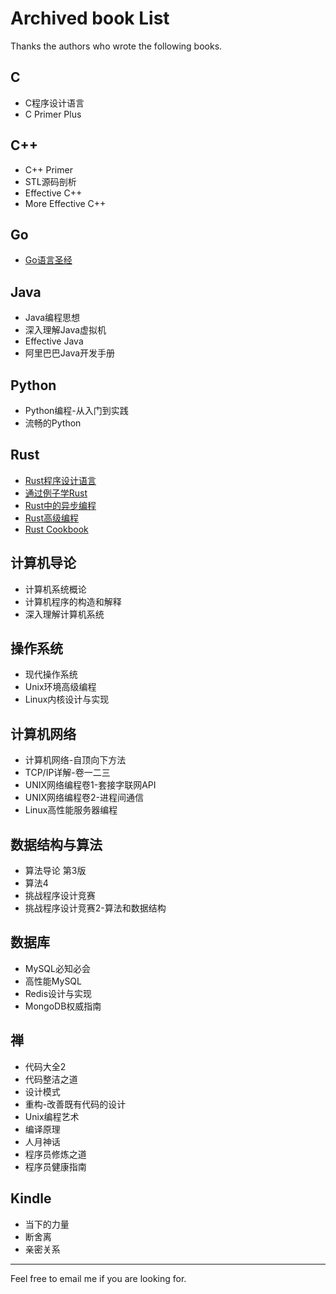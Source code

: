 # Archived book List
Thanks the authors who wrote the following books.

## C

* C程序设计语言 
* C Primer Plus 


## C++

* C++ Primer 
* STL源码剖析 
* Effective C++ 
* More Effective C++ 


## Go

* [Go语言圣经](https://books.studygolang.com/gopl-zh)


## Java

* Java编程思想 
* 深入理解Java虚拟机 
* Effective Java 
* 阿里巴巴Java开发手册 


## Python

* Python编程-从入门到实践 
* 流畅的Python 


## Rust

* [Rust程序设计语言](https://kaisery.github.io/trpl-zh-cn)
* [通过例子学Rust](https://rustwiki.org/zh-CN/rust-by-example)
* [Rust中的异步编程](https://huangjj27.github.io/async-book)
* [Rust高级编程](https://nomicon.purewhite.io)
* [Rust Cookbook](https://rust-cookbook.budshome.com)


## 计算机导论

* 计算机系统概论 
* 计算机程序的构造和解释 
* 深入理解计算机系统 


## 操作系统

* 现代操作系统 
* Unix环境高级编程 
* Linux内核设计与实现 


## 计算机网络

* 计算机网络-自顶向下方法 
* TCP/IP详解-卷一二三 
* UNIX网络编程卷1-套接字联网API 
* UNIX网络编程卷2-进程间通信 
* Linux高性能服务器编程 


## 数据结构与算法

* 算法导论 第3版 
* 算法4 
* 挑战程序设计竞赛 
* 挑战程序设计竞赛2-算法和数据结构 


## 数据库

* MySQL必知必会 
* 高性能MySQL 
* Redis设计与实现 
* MongoDB权威指南 


## 禅

* 代码大全2 
* 代码整洁之道 
* 设计模式 
* 重构-改善既有代码的设计 
* Unix编程艺术 
* 编译原理 
* 人月神话
* 程序员修炼之道
* 程序员健康指南


## Kindle

* 当下的力量
* 断舍离
* 亲密关系

---
Feel free to email me if you are looking for.
